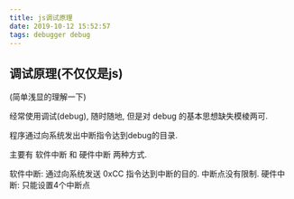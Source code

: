```yaml
---
title: js调试原理
date: 2019-10-12 15:52:57
tags: debugger debug
---
```


## 调试原理(不仅仅是js)

(简单浅显的理解一下)

经常使用调试(debug), 随时随地, 但是对 debug 的基本思想缺失模棱两可.

程序通过向系统发出中断指令达到debug的目录.

主要有 软件中断 和 硬件中断 两种方式.

软件中断: 通过向系统发送 0xCC 指令达到中断的目的. 中断点没有限制.
硬件中断: 只能设置4个中断点
